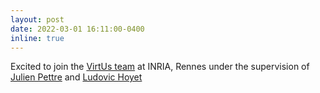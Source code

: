 ```yaml
---
layout: post
date: 2022-03-01 16:11:00-0400
inline: true
---
```


Excited to join the [VirtUs team](https://www.inria.fr/en/virtus) at INRIA, Rennes under the supervision of [Julien Pettre](https://people.rennes.inria.fr//Julien.Pettre//) and [Ludovic Hoyet](https://people.rennes.inria.fr/Ludovic.Hoyet/)